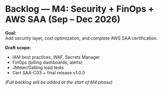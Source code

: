 # Backlog — M4: Security + FinOps + AWS SAA (Sep – Dec 2026)

**Goal:**  
Add security layer, cost optimization, and complete AWS SAA certification.

**Draft scope:**
- IAM best practices, WAF, Secrets Manager
- FinOps (billing dashboards, alerts)
- JMeter/Gatling load tests
- Cert SAA-C03 + final release v1.0.0

*(Full backlog will be added at the start of M4 phase)*